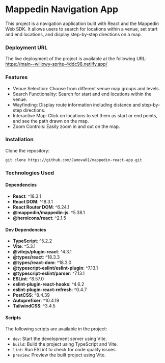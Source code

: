 # Mappedin Navigation App

This project is a navigation application built with React and the Mappedin Web SDK. It allows users to search for locations within a venue, set start and end locations, and display step-by-step directions on a map.

### Deployment URL

The live deployment of the project is available at the following URL:
https://main--willowy-sprite-4ddc98.netlify.app/

### Features

- Venue Selection: Choose from different venue map groups and levels.
- Search Functionality: Search for start and end locations within the venue.
- Wayfinding: Display route information including distance and step-by-step directions.
- Interactive Map: Click on locations to set them as start or end points, and see the path drawn on the map.
- Zoom Controls: Easily zoom in and out on the map.

### Installation

Clone the repository:

```
git clone https://github.com/Jamova01/mappedin-react-app.git
```

### Technologies Used

#### Dependencies

- **React**: ^18.3.1
- **React DOM**: ^18.3.1
- **React Router DOM**: ^6.24.1
- **@mappedin/mappedin-js**: ^5.38.1
- **@heroicons/react**: ^2.1.5

#### Dev Dependencies

- **TypeScript**: ^5.2.2
- **Vite**: ^5.3.1
- **@vitejs/plugin-react**: ^4.3.1
- **@types/react**: ^18.3.3
- **@types/react-dom**: ^18.3.0
- **@typescript-eslint/eslint-plugin**: ^7.13.1
- **@typescript-eslint/parser**: ^7.13.1
- **ESLint**: ^8.57.0
- **eslint-plugin-react-hooks**: ^4.6.2
- **eslint-plugin-react-refresh**: ^0.4.7
- **PostCSS**: ^8.4.39
- **Autoprefixer**: ^10.4.19
- **TailwindCSS**: ^3.4.5

#### Scripts

The following scripts are available in the project:

- `dev`: Start the development server using Vite.
- `build`: Build the project using TypeScript and Vite.
- `lint`: Run ESLint to check for code quality issues.
- `preview`: Preview the built project using Vite.
